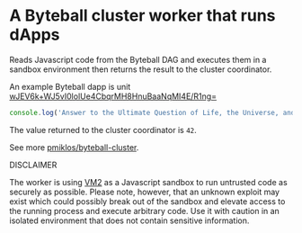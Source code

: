 # A Byteball cluster worker that runs dApps

Reads Javascript code from the Byteball DAG and executes them in a sandbox environment then returns the result to the cluster coordinator.

An example Byteball dapp is unit [wJEV6k+WJ5vI0lolUe4CbqrMH8HnuBaaNqMI4E/R1ng=](https://testnetexplorer.byteball.org/#wJEV6k+WJ5vI0lolUe4CbqrMH8HnuBaaNqMI4E/R1ng=)

```javascript
console.log('Answer to the Ultimate Question of Life, the Universe, and Everything'); 40 + 2
```

The value returned to the cluster coordinator is `42`.

See more [pmiklos/byteball-cluster](https://hub.docker.com/r/pmiklos/byteball-cluster/).

DISCLAIMER

The worker is using [VM2](https://github.com/patriksimek/vm2) as a Javascript sandbox to run untrusted code as securely as possible. Please note, however, that an unknown exploit may exist which could possibly break out of the sandbox and elevate access to the running process and execute arbitrary code. Use it with caution in an isolated environment that does not contain sensitive information.
